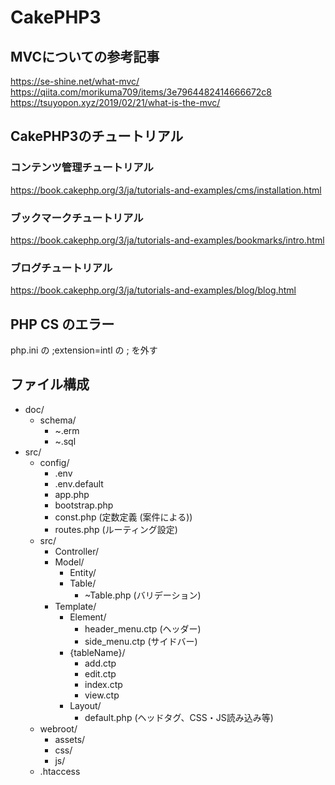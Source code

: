 # CakePHP3

## MVCについての参考記事
https://se-shine.net/what-mvc/
https://qiita.com/morikuma709/items/3e7964482414666672c8
https://tsuyopon.xyz/2019/02/21/what-is-the-mvc/

## CakePHP3のチュートリアル
### コンテンツ管理チュートリアル
https://book.cakephp.org/3/ja/tutorials-and-examples/cms/installation.html

### ブックマークチュートリアル
https://book.cakephp.org/3/ja/tutorials-and-examples/bookmarks/intro.html

### ブログチュートリアル
https://book.cakephp.org/3/ja/tutorials-and-examples/blog/blog.html


## PHP CS のエラー
php.ini の ;extension=intl の ; を外す

## ファイル構成
- doc/
  - schema/
    - ~.erm
    - ~.sql
- src/
  - config/
    - .env
    - .env.default
    - app.php
    - bootstrap.php
    - const.php (定数定義 (案件による))
    - routes.php (ルーティング設定)
  - src/
    - Controller/
    - Model/
      - Entity/
      - Table/
        - ~Table.php (バリデーション)
    - Template/
      - Element/
        - header_menu.ctp (ヘッダー)
        - side_menu.ctp (サイドバー)
      - {tableName}/
        - add.ctp
        - edit.ctp
        - index.ctp
        - view.ctp
      - Layout/
        - default.php (ヘッドタグ、CSS・JS読み込み等)
  - webroot/
    - assets/
    - css/
    - js/
  - .htaccess
